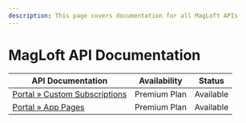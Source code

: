 ```yaml
---
description: This page covers documentation for all MagLoft APIs
---
```


# MagLoft API Documentation

| **API Documentation** | **Availability** | **Status** |
| --- | --- | --- |
| [Portal » Custom Subscriptions](portal/custom-subscriptions.md) | Premium Plan | Available |
| [Portal » App Pages](portal/app-pages.md) | Premium Plan | Available |



